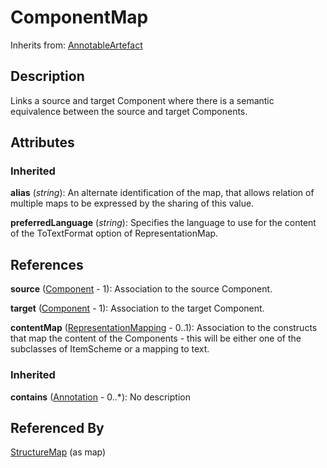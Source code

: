 
# ComponentMap

Inherits from: [AnnotableArtefact](../Base/AnnotableArtefact.md)



## Description

Links a source and target Component where there is a semantic equivalence between the source and target Components.


## Attributes

### Inherited

**alias** (*string*): An alternate identification of the map, that allows relation of multiple maps to be expressed by the sharing of this value.

**preferredLanguage** (*string*): Specifies the language to use for the content of the ToTextFormat option of RepresentationMap.



## References

**source** ([Component](../Base/Component.md) - 1): Association to the source Component.

**target** ([Component](../Base/Component.md) - 1): Association to the target Component.

**contentMap** ([RepresentationMapping](RepresentationMapping.md) - 0..1): Association to the constructs that map the content of the Components - this will be either one of the subclasses of ItemScheme or a mapping to text.

### Inherited

**contains** ([Annotation](../Base/Annotation.md) - 0..*): No description



## Referenced By

[StructureMap](StructureMap.md) (as map)


